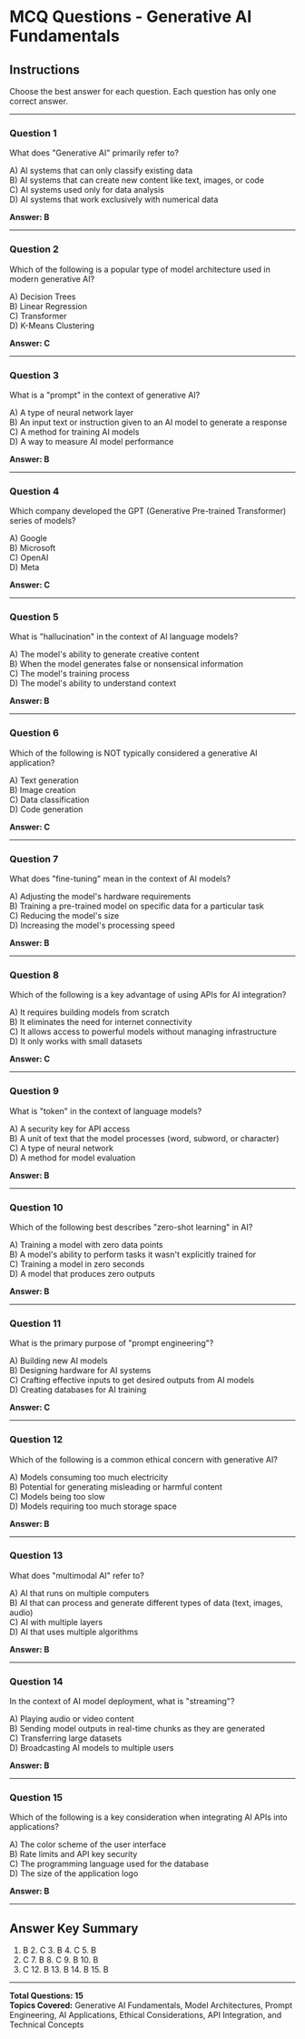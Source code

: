 # MCQ Questions - Generative AI Fundamentals

## Instructions
Choose the best answer for each question. Each question has only one correct answer.

---

### Question 1
What does "Generative AI" primarily refer to?

A) AI systems that can only classify existing data  
B) AI systems that can create new content like text, images, or code  
C) AI systems used only for data analysis  
D) AI systems that work exclusively with numerical data  

**Answer: B**

---

### Question 2
Which of the following is a popular type of model architecture used in modern generative AI?

A) Decision Trees  
B) Linear Regression  
C) Transformer  
D) K-Means Clustering  

**Answer: C**

---

### Question 3
What is a "prompt" in the context of generative AI?

A) A type of neural network layer  
B) An input text or instruction given to an AI model to generate a response  
C) A method for training AI models  
D) A way to measure AI model performance  

**Answer: B**

---

### Question 4
Which company developed the GPT (Generative Pre-trained Transformer) series of models?

A) Google  
B) Microsoft  
C) OpenAI  
D) Meta  

**Answer: C**

---

### Question 5
What is "hallucination" in the context of AI language models?

A) The model's ability to generate creative content  
B) When the model generates false or nonsensical information  
C) The model's training process  
D) The model's ability to understand context  

**Answer: B**

---

### Question 6
Which of the following is NOT typically considered a generative AI application?

A) Text generation  
B) Image creation  
C) Data classification  
D) Code generation  

**Answer: C**

---

### Question 7
What does "fine-tuning" mean in the context of AI models?

A) Adjusting the model's hardware requirements  
B) Training a pre-trained model on specific data for a particular task  
C) Reducing the model's size  
D) Increasing the model's processing speed  

**Answer: B**

---

### Question 8
Which of the following is a key advantage of using APIs for AI integration?

A) It requires building models from scratch  
B) It eliminates the need for internet connectivity  
C) It allows access to powerful models without managing infrastructure  
D) It only works with small datasets  

**Answer: C**

---

### Question 9
What is "token" in the context of language models?

A) A security key for API access  
B) A unit of text that the model processes (word, subword, or character)  
C) A type of neural network  
D) A method for model evaluation  

**Answer: B**

---

### Question 10
Which of the following best describes "zero-shot learning" in AI?

A) Training a model with zero data points  
B) A model's ability to perform tasks it wasn't explicitly trained for  
C) Training a model in zero seconds  
D) A model that produces zero outputs  

**Answer: B**

---

### Question 11
What is the primary purpose of "prompt engineering"?

A) Building new AI models  
B) Designing hardware for AI systems  
C) Crafting effective inputs to get desired outputs from AI models  
D) Creating databases for AI training  

**Answer: C**

---

### Question 12
Which of the following is a common ethical concern with generative AI?

A) Models consuming too much electricity  
B) Potential for generating misleading or harmful content  
C) Models being too slow  
D) Models requiring too much storage space  

**Answer: B**

---

### Question 13
What does "multimodal AI" refer to?

A) AI that runs on multiple computers  
B) AI that can process and generate different types of data (text, images, audio)  
C) AI with multiple layers  
D) AI that uses multiple algorithms  

**Answer: B**

---

### Question 14
In the context of AI model deployment, what is "streaming"?

A) Playing audio or video content  
B) Sending model outputs in real-time chunks as they are generated  
C) Transferring large datasets  
D) Broadcasting AI models to multiple users  

**Answer: B**

---

### Question 15
Which of the following is a key consideration when integrating AI APIs into applications?

A) The color scheme of the user interface  
B) Rate limits and API key security  
C) The programming language used for the database  
D) The size of the application logo  

**Answer: B**

---

## Answer Key Summary
1. B  2. C  3. B  4. C  5. B  
6. C  7. B  8. C  9. B  10. B  
11. C  12. B  13. B  14. B  15. B

---

**Total Questions: 15**  
**Topics Covered:** Generative AI Fundamentals, Model Architectures, Prompt Engineering, AI Applications, Ethical Considerations, API Integration, and Technical Concepts